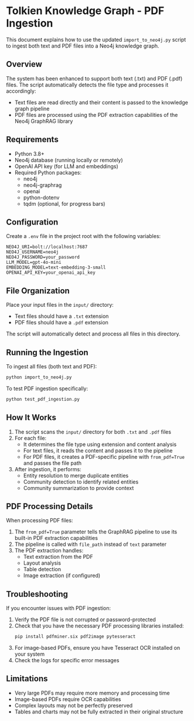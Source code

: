 # Tolkien Knowledge Graph - PDF Ingestion

This document explains how to use the updated `import_to_neo4j.py` script to ingest both text and PDF files into a Neo4j knowledge graph.

## Overview

The system has been enhanced to support both text (.txt) and PDF (.pdf) files. The script automatically detects the file type and processes it accordingly:

- Text files are read directly and their content is passed to the knowledge graph pipeline
- PDF files are processed using the PDF extraction capabilities of the Neo4j GraphRAG library

## Requirements

- Python 3.8+
- Neo4j database (running locally or remotely)
- OpenAI API key (for LLM and embeddings)
- Required Python packages:
  - neo4j
  - neo4j-graphrag
  - openai
  - python-dotenv
  - tqdm (optional, for progress bars)

## Configuration

Create a `.env` file in the project root with the following variables:

```
NEO4J_URI=bolt://localhost:7687
NEO4J_USERNAME=neo4j
NEO4J_PASSWORD=your_password
LLM_MODEL=gpt-4o-mini
EMBEDDING_MODEL=text-embedding-3-small
OPENAI_API_KEY=your_openai_api_key
```

## File Organization

Place your input files in the `input/` directory:
- Text files should have a `.txt` extension
- PDF files should have a `.pdf` extension

The script will automatically detect and process all files in this directory.

## Running the Ingestion

To ingest all files (both text and PDF):

```bash
python import_to_neo4j.py
```

To test PDF ingestion specifically:

```bash
python test_pdf_ingestion.py
```

## How It Works

1. The script scans the `input/` directory for both `.txt` and `.pdf` files
2. For each file:
   - It determines the file type using extension and content analysis
   - For text files, it reads the content and passes it to the pipeline
   - For PDF files, it creates a PDF-specific pipeline with `from_pdf=True` and passes the file path
3. After ingestion, it performs:
   - Entity resolution to merge duplicate entities
   - Community detection to identify related entities
   - Community summarization to provide context

## PDF Processing Details

When processing PDF files:

1. The `from_pdf=True` parameter tells the GraphRAG pipeline to use its built-in PDF extraction capabilities
2. The pipeline is called with `file_path` instead of `text` parameter
3. The PDF extraction handles:
   - Text extraction from the PDF
   - Layout analysis
   - Table detection
   - Image extraction (if configured)

## Troubleshooting

If you encounter issues with PDF ingestion:

1. Verify the PDF file is not corrupted or password-protected
2. Check that you have the necessary PDF processing libraries installed:
   ```bash
   pip install pdfminer.six pdf2image pytesseract
   ```
3. For image-based PDFs, ensure you have Tesseract OCR installed on your system
4. Check the logs for specific error messages

## Limitations

- Very large PDFs may require more memory and processing time
- Image-based PDFs require OCR capabilities
- Complex layouts may not be perfectly preserved
- Tables and charts may not be fully extracted in their original structure
